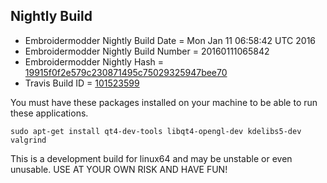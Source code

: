 
Nightly Build
------------------------------

* Embroidermodder Nightly Build Date = Mon Jan 11 06:58:42 UTC 2016
* Embroidermodder Nightly Build Number = 20160111065842
* Embroidermodder Nightly Hash = [19915f0f2e579c230871495c75029325947bee70](https://github.com/Embroidermodder/Embroidermodder/commit/19915f0f2e579c230871495c75029325947bee70)
* Travis Build ID = [101523599](https://travis-ci.org/Embroidermodder/Embroidermodder/builds/101523599)

You must have these packages installed on your machine to be able to run these applications.
```
sudo apt-get install qt4-dev-tools libqt4-opengl-dev kdelibs5-dev valgrind
```

This is a development build for linux64 and may be unstable or even unusable.
USE AT YOUR OWN RISK AND HAVE FUN!

